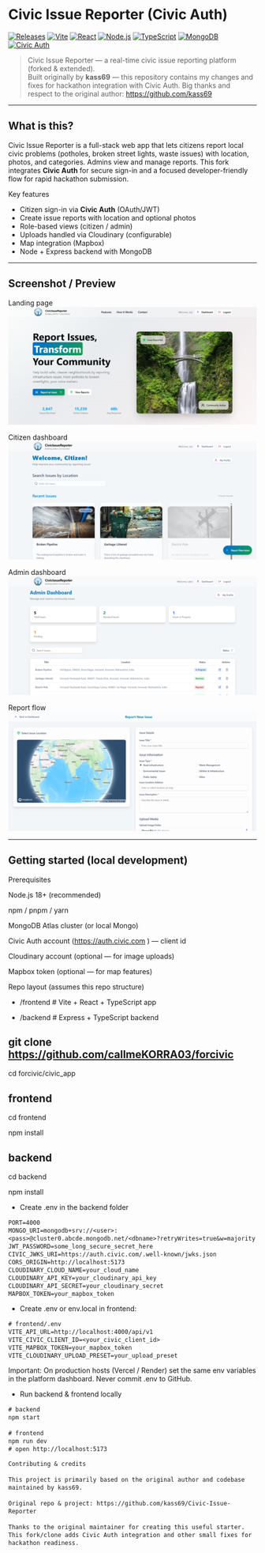# Civic Issue Reporter (Civic Auth)

[![Releases](https://img.shields.io/badge/Releases-download-blue?logo=github)](https://github.com/kass69/Civic-Issue-Reporter/releases)
[![Vite](https://img.shields.io/badge/Vite-FF8A00?logo=vite&logoColor=white)](https://vitejs.dev/)
[![React](https://img.shields.io/badge/React-61DAFB?logo=react&logoColor=black)](https://reactjs.org/)
[![Node.js](https://img.shields.io/badge/Node.js-339933?logo=node.js&logoColor=white)](https://nodejs.org/)
[![TypeScript](https://img.shields.io/badge/TypeScript-3178C6?logo=typescript&logoColor=white)](https://www.typescriptlang.org/)
[![MongoDB](https://img.shields.io/badge/MongoDB-47A248?logo=mongodb&logoColor=white)](https://www.mongodb.com/)
[![Civic Auth](https://img.shields.io/badge/Civic%20Auth-enabled-0ea5a4?logo=keybase&logoColor=white)](https://auth.civic.com/)

> Civic Issue Reporter — a real-time civic issue reporting platform (forked & extended).  
> Built originally by **kass69** — this repository contains my changes and fixes for hackathon integration with Civic Auth. Big thanks and respect to the original author: https://github.com/kass69



---

## What is this?

Civic Issue Reporter is a full-stack web app that lets citizens report local civic problems (potholes, broken street lights, waste issues) with location, photos, and categories. Admins view and manage reports. This fork integrates **Civic Auth** for secure sign-in and a focused developer-friendly flow for rapid hackathon submission.

Key features

- Citizen sign-in via **Civic Auth** (OAuth/JWT)
- Create issue reports with location and optional photos
- Role-based views (citizen / admin)
- Uploads handled via Cloudinary (configurable)
- Map integration (Mapbox)
- Node + Express backend with MongoDB

---

## Screenshot / Preview



Landing page  
![HomePreview](Assets/Home.png)

Citizen dashboard  
![CitizenHome](Assets/CitizenHome.png)

Admin dashboard  
![AdminHome](Assets/AdminHome.png)

Report flow  
![ReportIssue](Assets/ReportIssue.png)

---

## Getting started (local development)

Prerequisites

Node.js 18+ (recommended)

npm / pnpm / yarn

MongoDB Atlas cluster (or local Mongo)

Civic Auth account (https://auth.civic.com
) — client id

Cloudinary account (optional — for image uploads)

Mapbox token (optional — for map features)

Repo layout (assumes this repo structure)

- /frontend # Vite + React + TypeScript app

- /backend # Express + TypeScript backend

## git clone https://github.com/callmeKORRA03/forcivic

cd forcivic/civic_app

## frontend

cd frontend

npm install

## backend

cd backend

npm install

- Create .env in the backend folder

```# backend/.env
PORT=4000
MONGO_URI=mongodb+srv://<user>:<pass>@cluster0.abcde.mongodb.net/<dbname>?retryWrites=true&w=majority
JWT_PASSWORD=some_long_secure_secret_here
CIVIC_JWKS_URI=https://auth.civic.com/.well-known/jwks.json
CORS_ORIGIN=http://localhost:5173
CLOUDINARY_CLOUD_NAME=your_cloud_name
CLOUDINARY_API_KEY=your_cloudinary_api_key
CLOUDINARY_API_SECRET=your_cloudinary_secret
MAPBOX_TOKEN=your_mapbox_token
```

- Create .env or env.local in frontend:

```
# frontend/.env
VITE_API_URL=http://localhost:4000/api/v1
VITE_CIVIC_CLIENT_ID=<your_civic_client_id>
VITE_MAPBOX_TOKEN=your_mapbox_token
VITE_CLOUDINARY_UPLOAD_PRESET=your_upload_preset
```

Important: On production hosts (Vercel / Render) set the same env variables in the platform dashboard. Never commit .env to GitHub.

- Run backend & frontend locally

```
# backend
npm start

# frontend
npm run dev
# open http://localhost:5173
```

```
Contributing & credits

This project is primarily based on the original author and codebase maintained by kass69.

Original repo & project: https://github.com/kass69/Civic-Issue-Reporter

Thanks to the original maintainer for creating this useful starter. This fork/clone adds Civic Auth integration and other small fixes for hackathon readiness.
```
